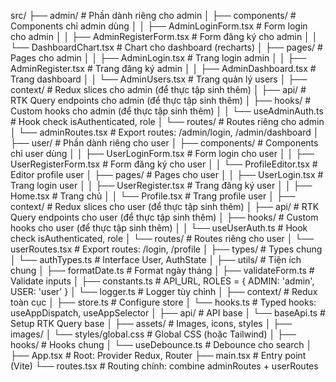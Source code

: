 src/
├── admin/                        # Phần dành riêng cho admin
│   ├── components/               # Components chỉ admin dùng
│   │   ├── AdminLoginForm.tsx    # Form login cho admin
│   │   ├── AdminRegisterForm.tsx # Form đăng ký cho admin
│   │   └── DashboardChart.tsx    # Chart cho dashboard (recharts)
│   ├── pages/                    # Pages cho admin
│   │   ├── AdminLogin.tsx        # Trang login admin
│   │   ├── AdminRegister.tsx     # Trang đăng ký admin
│   │   ├── AdminDashboard.tsx    # Trang dashboard
│   │   └── AdminUsers.tsx        # Trang quản lý users
│   ├── context/                  # Redux slices cho admin (để thực tập sinh thêm)
│   ├── api/                      # RTK Query endpoints cho admin (để thực tập sinh thêm)
│   ├── hooks/                    # Custom hooks cho admin (để thực tập sinh thêm)
│   │   └── useAdminAuth.ts       # Hook check isAuthenticated, role
│   └── routes/                   # Routes riêng cho admin
│       └── adminRoutes.tsx       # Export routes: /admin/login, /admin/dashboard
│
├── user/                         # Phần dành riêng cho user
│   ├── components/               # Components chỉ user dùng
│   │   ├── UserLoginForm.tsx     # Form login cho user
│   │   ├── UserRegisterForm.tsx  # Form đăng ký cho user
│   │   └── ProfileEditor.tsx     # Editor profile user
│   ├── pages/                    # Pages cho user
│   │   ├── UserLogin.tsx         # Trang login user
│   │   ├── UserRegister.tsx      # Trang đăng ký user
│   │   ├── Home.tsx              # Trang chủ
│   │   └── Profile.tsx           # Trang profile user
│   ├── context/                  # Redux slices cho user (để thực tập sinh thêm)
│   ├── api/                      # RTK Query endpoints cho user (để thực tập sinh thêm)
│   ├── hooks/                    # Custom hooks cho user (để thực tập sinh thêm)
│   │   └── useUserAuth.ts        # Hook check isAuthenticated, role
│   └── routes/                   # Routes riêng cho user
│       └── userRoutes.tsx        # Export routes: /login, /profile
│
├── types/                        # Types chung
│   └── authTypes.ts              # Interface User, AuthState
│
├── utils/                        # Tiện ích chung
│   ├── formatDate.ts             # Format ngày tháng
│   ├── validateForm.ts           # Validate inputs
│   ├── constants.ts              # API_URL, ROLES = { ADMIN: 'admin', USER: 'user' }
│   └── logger.ts                 # Logger tùy chỉnh
│
├── context/                      # Redux toàn cục
│   ├── store.ts                  # Configure store
│   └── hooks.ts                  # Typed hooks: useAppDispatch, useAppSelector
│
├── api/                          # API base
│   └── baseApi.ts                # Setup RTK Query base
│
├── assets/                       # Images, icons, styles
│   ├── images/
│   └── styles/global.css         # Global CSS (hoặc Tailwind)
│
├── hooks/                        # Hooks chung
│   └── useDebounce.ts            # Debounce cho search
│
├── App.tsx                       # Root: Provider Redux, Router
├── main.tsx                      # Entry point (Vite)
└── routes.tsx                    # Routing chính: combine adminRoutes + userRoutes
